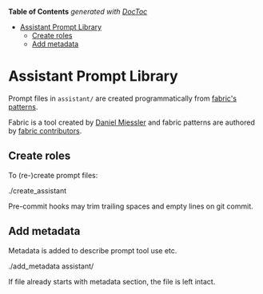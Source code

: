 <!-- START doctoc generated TOC please keep comment here to allow auto update -->
<!-- DON'T EDIT THIS SECTION, INSTEAD RE-RUN doctoc TO UPDATE -->
**Table of Contents**  *generated with [DocToc](https://github.com/thlorenz/doctoc)*

- [Assistant Prompt Library](#assistant-prompt-library)
  - [Create roles](#create-roles)
  - [Add metadata](#add-metadata)

<!-- END doctoc generated TOC please keep comment here to allow auto update -->

# Assistant Prompt Library

Prompt files in `assistant/` are created programmatically from [fabric's patterns](https://github.com/danielmiessler/fabric/tree/main/patterns).

Fabric is a tool created by [Daniel Miessler](https://github.com/danielmiessler) and fabric patterns are authored by [fabric contributors](https://github.com/danielmiessler/fabric/graphs/contributors).

## Create roles

To (re-)create prompt files:

./create_assistant

Pre-commit hooks may trim trailing spaces and empty lines on git commit.

## Add metadata

Metadata is added to describe prompt tool use etc.

./add_metadata assistant/

If file already starts with metadata section, the file is left intact.
